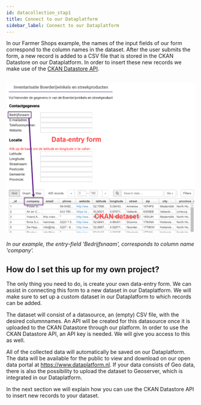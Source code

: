 ```yaml
---
id: datacollection_stap1
title: Connect to our Dataplatform
sidebar_label: Connect to our Dataplatform
---
```


In our Farmer Shops example, the names of the input fields of our form correspond to the column names in the dataset. After the user submits the form, a new record is added to a CSV file that is stored in the CKAN Datastore on our Dataplatform. In order to insert these new records we make use of the <a href="https://docs.ckan.org/en/latest/maintaining/datastore.html#the-datastore-api" target="_blank">CKAN Datastore API</a>.

![Harvester title field](assets/DataToolkit/DataToolkit_columns.png)
---
*In our example, the entry-field 'Bedrijfsnaam', corresponds to column name 'company'.*

## How do I set this up for my own project?

The only thing you need to do, is create your own data-entry form. We can assist in connecting this form to a new dataset in our Dataplatform. We will make sure to set up a custom dataset in our Dataplatform to which records can be added. 

The dataset will consist of a datasource, an (empty) CSV file, with the desired columnnames. An API will be created for this datasource once it is uploaded to the CKAN Datastore through our platform. In order to use the CKAN Datastore API, an API key is needed. We will give you access to this as well.

All of the collected data will automatically be saved on our Dataplatform. The data will be available for the public to view and download on our open data portal at https://www.dataplatform.nl. If your data consists of Geo data, there is also the possibility to upload the dataset to Geoserver, which is integrated in our Dataplatform.

In the next section we will explain how you can use the CKAN Datastore API to insert new records to your dataset.








